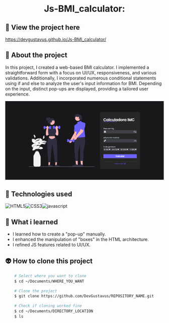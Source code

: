 <h1 align="center">Js-BMI_calculator:</h1>

## 📲 View the project here
<a href="https://devgustavus.github.io/Js-BMI_calculator/">https://devgustavus.github.io/Js-BMI_calculator/</a>

## 📖 About the project
In this project, I created a web-based BMI calculator. I implemented a straightforward form with a focus on UI/UX, responsiveness, and various validations. Additionally, I incorporated numerous conditional statements using if and else to analyze the user's input information for BMI. Depending on the input, distinct pop-ups are displayed, providing a tailored user experience.

<img src="Doc/README_assets/main_page.png">

## 🦾 Technologies used
<div style="display: flex;">
  
<img alt="HTML5" src="https://img.shields.io/badge/HTML5-E34F26?style=for-the-badge&logo=html5&logoColor=white">
<img alt="CSS3" src="https://img.shields.io/badge/CSS3-1572B6?style=for-the-badge&logo=css3&logoColor=white">
<img alt="javascript" src="https://img.shields.io/badge/JavaScript-F7DF1E?style=for-the-badge&logo=javascript&logoColor=black">

</div>

## 🤔 What i learned
- I learned how to create a "pop-up" manually.
- I enhanced the manipulation of "boxes" in the HTML architecture.
- I refined JS features related to UI/UX.

## 👽 How to clone this project

````bash
    # Select where you want to clone
    $ cd ~/Documents/WHERE_YOU_WANT
````

````bash
    # Clone the project
    $ git clone https://github.com/DevGustavus/REPOSITORY_NAME.git
````

````bash
    # Check if cloning worked fine
    $ cd ~/Documents/DIRECTORY_LOCATION
    $ ls
````
